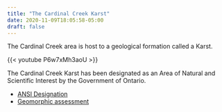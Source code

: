 ```yaml
---
title: "The Cardinal Creek Karst"
date: 2020-11-09T18:05:58-05:00
draft: false
---
```


The Cardinal Creek area is host to a geological formation called a Karst.

{{< youtube P6w7xMh3aoU >}}

The Cardinal Creek Karst has been designated as an Area of Natural and Scientific Interest by the Government of Ontario.

* [ANSI Designation](OP-Amendment-Application-Reference-D01-01-12-0001-Cardinal-Creek-karst.pdf)
* [Geomorphic assessment](Cardinal-Creek-Geomorphic-Assessment.pdf)
